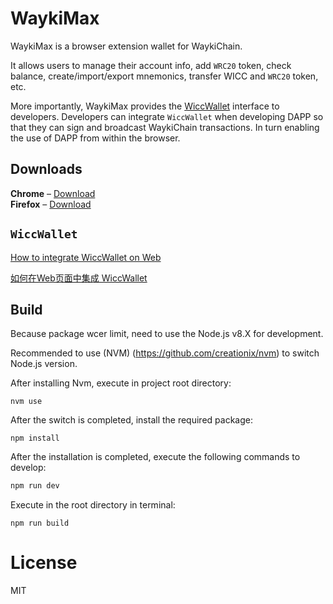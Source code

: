 # WaykiMax

WaykiMax is a browser extension wallet for WaykiChain. 

It allows users to manage their account info, add `WRC20` token, check balance, create/import/export mnemonics, transfer WICC and `WRC20` token, etc.

More importantly, WaykiMax provides the [WiccWallet](https://www.wiccdev.org/book/en/DeveloperHelper/webextension.html#wiccwallet) interface to developers. Developers can integrate `WiccWallet` when developing DAPP so that they can sign and broadcast WaykiChain transactions. In turn enabling the use of DAPP from within the browser.

## Downloads

**Chrome** – [Download](https://chrome.google.com/webstore/detail/waykimax/odaegfdpkolgbdaeibcebmibmibchbce)   
**Firefox** – [Download](https://addons.mozilla.org/en-US/firefox/addon/waykichain/)

## `WiccWallet`
[How to integrate WiccWallet on Web](https://www.wiccdev.org/book/en/DeveloperHelper/webextension.html#wiccwallet)

[如何在Web页面中集成 WiccWallet](hhttps://www.wiccdev.org/book/zh-hans/DeveloperHelper/webextension.html#wiccwallet)

## Build

Because package wcer limit, need to use the Node.js v8.X for development.

Recommended to use (NVM) (https://github.com/creationix/nvm) to switch Node.js version.

After installing Nvm, execute in project root directory:

```
nvm use
```

After the switch is completed, install the required package:
```
npm install
```

After the installation is completed, execute the following commands to develop:

```bash
npm run dev
```

Execute in the root directory in terminal:

```
npm run build
```

# License
MIT
